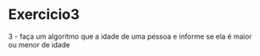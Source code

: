 # Exercicio3

3 - faça um algoritmo que a idade de uma pessoa e informe se ela é maior ou menor de idade
